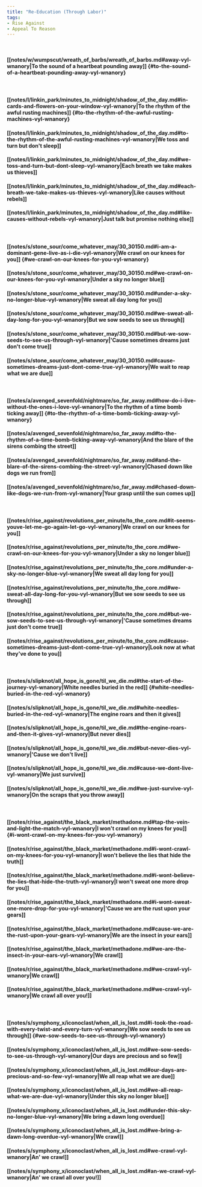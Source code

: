 ```yaml
---
title: "Re-Education (Through Labor)"
tags:
- Rise Against
- Appeal To Reason
---
```

&nbsp;
#### [[notes/w/wumpscut/wreath_of_barbs/wreath_of_barbs.md#away-vyl-wnanory|To the sound of a heartbeat pounding away]] {#to-the-sound-of-a-heartbeat-pounding-away-vyl-wnanory}
&nbsp;
#### [[notes/l/linkin_park/minutes_to_midnight/shadow_of_the_day.md#in-cards-and-flowers-on-your-window-vyl-wnanory|To the rhythm of the awful rusting machines]] {#to-the-rhythm-of-the-awful-rusting-machines-vyl-wnanory}
#### [[notes/l/linkin_park/minutes_to_midnight/shadow_of_the_day.md#to-the-rhythm-of-the-awful-rusting-machines-vyl-wnanory|We toss and turn but don't sleep]]
#### [[notes/l/linkin_park/minutes_to_midnight/shadow_of_the_day.md#we-toss-and-turn-but-dont-sleep-vyl-wnanory|Each breath we take makes us thieves]]
#### [[notes/l/linkin_park/minutes_to_midnight/shadow_of_the_day.md#each-breath-we-take-makes-us-thieves-vyl-wnanory|Like causes without rebels]]
#### [[notes/l/linkin_park/minutes_to_midnight/shadow_of_the_day.md#like-causes-without-rebels-vyl-wnanory|Just talk but promise nothing else]]
&nbsp;
#### [[notes/s/stone_sour/come_whatever_may/30_30150.md#i-am-a-dominant-gene-live-as-i-die-vyl-wnanory|We crawl on our knees for you]] {#we-crawl-on-our-knees-for-you-vyl-wnanory}
#### [[notes/s/stone_sour/come_whatever_may/30_30150.md#we-crawl-on-our-knees-for-you-vyl-wnanory|Under a sky no longer blue]]
#### [[notes/s/stone_sour/come_whatever_may/30_30150.md#under-a-sky-no-longer-blue-vyl-wnanory|We sweat all day long for you]]
#### [[notes/s/stone_sour/come_whatever_may/30_30150.md#we-sweat-all-day-long-for-you-vyl-wnanory|But we sow seeds to see us through]]
#### [[notes/s/stone_sour/come_whatever_may/30_30150.md#but-we-sow-seeds-to-see-us-through-vyl-wnanory|'Cause sometimes dreams just don't come true]]
#### [[notes/s/stone_sour/come_whatever_may/30_30150.md#cause-sometimes-dreams-just-dont-come-true-vyl-wnanory|We wait to reap what we are due]]
&nbsp;
#### [[notes/a/avenged_sevenfold/nightmare/so_far_away.md#how-do-i-live-without-the-ones-i-love-vyl-wnanory|To the rhythm of a time bomb ticking away]] {#to-the-rhythm-of-a-time-bomb-ticking-away-vyl-wnanory}
#### [[notes/a/avenged_sevenfold/nightmare/so_far_away.md#to-the-rhythm-of-a-time-bomb-ticking-away-vyl-wnanory|And the blare of the sirens combing the street]]
#### [[notes/a/avenged_sevenfold/nightmare/so_far_away.md#and-the-blare-of-the-sirens-combing-the-street-vyl-wnanory|Chased down like dogs we run from]]
#### [[notes/a/avenged_sevenfold/nightmare/so_far_away.md#chased-down-like-dogs-we-run-from-vyl-wnanory|Your grasp until the sun comes up]]
&nbsp;
#### [[notes/r/rise_against/revolutions_per_minute/to_the_core.md#it-seems-youve-let-me-go-again-let-go-vyl-wnanory|We crawl on our knees for you]]
#### [[notes/r/rise_against/revolutions_per_minute/to_the_core.md#we-crawl-on-our-knees-for-you-vyl-wnanory|Under a sky no longer blue]]
#### [[notes/r/rise_against/revolutions_per_minute/to_the_core.md#under-a-sky-no-longer-blue-vyl-wnanory|We sweat all day long for you]]
#### [[notes/r/rise_against/revolutions_per_minute/to_the_core.md#we-sweat-all-day-long-for-you-vyl-wnanory|But we sow seeds to see us through]]
#### [[notes/r/rise_against/revolutions_per_minute/to_the_core.md#but-we-sow-seeds-to-see-us-through-vyl-wnanory|'Cause sometimes dreams just don't come true]]
#### [[notes/r/rise_against/revolutions_per_minute/to_the_core.md#cause-sometimes-dreams-just-dont-come-true-vyl-wnanory|Look now at what they've done to you]]
&nbsp;
#### [[notes/s/slipknot/all_hope_is_gone/til_we_die.md#the-start-of-the-journey-vyl-wnanory|White needles buried in the red]] {#white-needles-buried-in-the-red-vyl-wnanory}
#### [[notes/s/slipknot/all_hope_is_gone/til_we_die.md#white-needles-buried-in-the-red-vyl-wnanory|The engine roars and then it gives]]
#### [[notes/s/slipknot/all_hope_is_gone/til_we_die.md#the-engine-roars-and-then-it-gives-vyl-wnanory|But never dies]]
#### [[notes/s/slipknot/all_hope_is_gone/til_we_die.md#but-never-dies-vyl-wnanory|'Cause we don't live]]
#### [[notes/s/slipknot/all_hope_is_gone/til_we_die.md#cause-we-dont-live-vyl-wnanory|We just survive]]
#### [[notes/s/slipknot/all_hope_is_gone/til_we_die.md#we-just-survive-vyl-wnanory|On the scraps that you throw away]]
&nbsp;
#### [[notes/r/rise_against/the_black_market/methadone.md#tap-the-vein-and-light-the-match-vyl-wnanory|I won't crawl on my knees for you]] {#i-wont-crawl-on-my-knees-for-you-vyl-wnanory}
#### [[notes/r/rise_against/the_black_market/methadone.md#i-wont-crawl-on-my-knees-for-you-vyl-wnanory|I won't believe the lies that hide the truth]]
#### [[notes/r/rise_against/the_black_market/methadone.md#i-wont-believe-the-lies-that-hide-the-truth-vyl-wnanory|I won't sweat one more drop for you]]
#### [[notes/r/rise_against/the_black_market/methadone.md#i-wont-sweat-one-more-drop-for-you-vyl-wnanory|'Cause we are the rust upon your gears]]
#### [[notes/r/rise_against/the_black_market/methadone.md#cause-we-are-the-rust-upon-your-gears-vyl-wnanory|We are the insect in your ears]]
#### [[notes/r/rise_against/the_black_market/methadone.md#we-are-the-insect-in-your-ears-vyl-wnanory|We crawl]]
#### [[notes/r/rise_against/the_black_market/methadone.md#we-crawl-vyl-wnanory|We crawl]]
#### [[notes/r/rise_against/the_black_market/methadone.md#we-crawl-vyl-wnanory|We crawl all over you!]]
&nbsp;
#### [[notes/s/symphony_x/iconoclast/when_all_is_lost.md#i-took-the-road-with-every-twist-and-every-turn-vyl-wnanory|We sow seeds to see us through]] {#we-sow-seeds-to-see-us-through-vyl-wnanory}
#### [[notes/s/symphony_x/iconoclast/when_all_is_lost.md#we-sow-seeds-to-see-us-through-vyl-wnanory|Our days are precious and so few]]
#### [[notes/s/symphony_x/iconoclast/when_all_is_lost.md#our-days-are-precious-and-so-few-vyl-wnanory|We all reap what we are due]]
#### [[notes/s/symphony_x/iconoclast/when_all_is_lost.md#we-all-reap-what-we-are-due-vyl-wnanory|Under this sky no longer blue]]
#### [[notes/s/symphony_x/iconoclast/when_all_is_lost.md#under-this-sky-no-longer-blue-vyl-wnanory|We bring a dawn long overdue]]
#### [[notes/s/symphony_x/iconoclast/when_all_is_lost.md#we-bring-a-dawn-long-overdue-vyl-wnanory|We crawl]]
#### [[notes/s/symphony_x/iconoclast/when_all_is_lost.md#we-crawl-vyl-wnanory|An' we crawl]]
#### [[notes/s/symphony_x/iconoclast/when_all_is_lost.md#an-we-crawl-vyl-wnanory|An' we crawl all over you!]]
